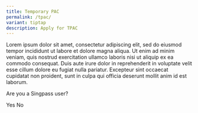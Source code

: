 ```yaml
---
title: Temporary PAC
permalink: /tpac/
variant: tiptap
description: Apply for TPAC
---
```

<p>Lorem ipsum dolor sit amet, consectetur adipiscing elit, sed do eiusmod
tempor incididunt ut labore et dolore magna aliqua. Ut enim ad minim veniam,
quis nostrud exercitation ullamco laboris nisi ut aliquip ex ea commodo
consequat. Duis aute irure dolor in reprehenderit in voluptate velit esse
cillum dolore eu fugiat nulla pariatur. Excepteur sint occaecat cupidatat
non proident, sunt in culpa qui officia deserunt mollit anim id est laborum.</p>
<p></p>
<p>Are you a Singpass user?</p>
<p>Yes No</p>